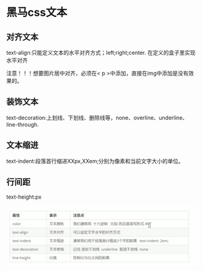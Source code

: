 # 黑马css文本

## 对齐文本

text-align:只能定义文本的水平对齐方式；left;right;center.
在定义的盒子里实现水平对齐

注意！！！想要图片居中对齐，必须在< p >中添加，直接在img中添加是没有效果的。

## 装饰文本
text-decoration:上划线、下划线、删除线等，none、overline、underline、line-through.

## 文本缩进
text-indent:段落首行缩进XXpx,XXem;分别为像素和当前文字大小的单位。

## 行间距
text-height:px

![avatar](2.png)

